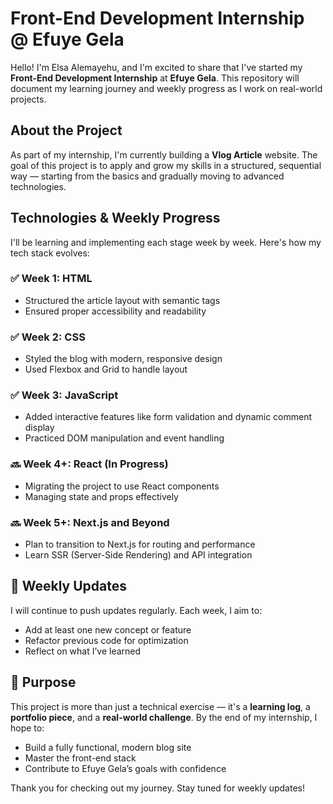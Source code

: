 #  Front-End Development Internship @ Efuye Gela

Hello! I'm Elsa Alemayehu, and I'm excited to share that I've started my **Front-End Development Internship** at **Efuye Gela**. This repository will document my learning journey and weekly progress as I work on real-world projects.

##  About the Project

As part of my internship, I'm currently building a **Vlog Article** website. The goal of this project is to apply and grow my skills in a structured, sequential way — starting from the basics and gradually moving to advanced technologies.

##  Technologies & Weekly Progress

I'll be learning and implementing each stage week by week. Here's how my tech stack evolves:

### ✅ Week 1: HTML
- Structured the article layout with semantic tags
- Ensured proper accessibility and readability

### ✅ Week 2: CSS
- Styled the blog with modern, responsive design
- Used Flexbox and Grid to handle layout

### ✅ Week 3: JavaScript
- Added interactive features like form validation and dynamic comment display
- Practiced DOM manipulation and event handling

### 🔜 Week 4+: React (In Progress)
- Migrating the project to use React components
- Managing state and props effectively

### 🔜 Week 5+: Next.js and Beyond
- Plan to transition to Next.js for routing and performance
- Learn SSR (Server-Side Rendering) and API integration

## 📅 Weekly Updates

I will continue to push updates regularly. Each week, I aim to:
- Add at least one new concept or feature
- Refactor previous code for optimization
- Reflect on what I’ve learned

## 📖 Purpose

This project is more than just a technical exercise — it's a **learning log**, a **portfolio piece**, and a **real-world challenge**. By the end of my internship, I hope to:
- Build a fully functional, modern blog site
- Master the front-end stack
- Contribute to Efuye Gela’s goals with confidence



Thank you for checking out my journey. Stay tuned for weekly updates!
